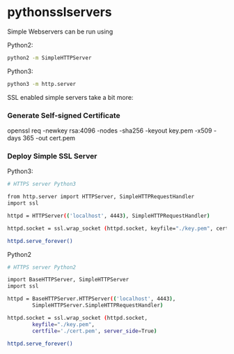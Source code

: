 # pythonsslservers

Simple Webservers can be run using

Python2:

```bash
python2 -m SimpleHTTPServer
```
Python3:

```bash
python3 -m http.server
```
SSL enabled simple servers take a bit more:
### Generate Self-signed Certificate
openssl req -newkey rsa:4096 -nodes -sha256 -keyout key.pem -x509 -days 365 -out cert.pem

### Deploy Simple SSL Server

Python3:

```bash
# HTTPS server Python3 

from http.server import HTTPServer, SimpleHTTPRequestHandler
import ssl

httpd = HTTPServer(('localhost', 4443), SimpleHTTPRequestHandler)

httpd.socket = ssl.wrap_socket (httpd.socket, keyfile="./key.pem", certfile='./cert.pem', server_side=True)

httpd.serve_forever()

```

Python2

```bash
# HTTPS server Python2

import BaseHTTPServer, SimpleHTTPServer
import ssl

httpd = BaseHTTPServer.HTTPServer(('localhost', 4443),
        SimpleHTTPServer.SimpleHTTPRequestHandler)

httpd.socket = ssl.wrap_socket (httpd.socket,
        keyfile="./key.pem",
        certfile='./cert.pem', server_side=True)

httpd.serve_forever()
```
